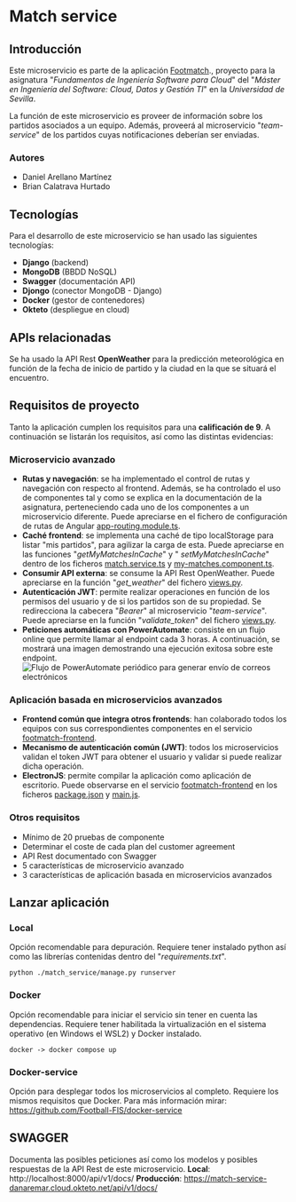 
# Match service

## Introducción
Este microservicio es parte de la aplicación [Footmatch](https://github.com/orgs/Football-FIS/repositories)., proyecto para la asignatura "*Fundamentos de Ingeniería Software para Cloud*" del "*Máster en Ingeniería del Software: Cloud, Datos y Gestión TI*" en la *Universidad de Sevilla*.

La función de este microservicio es proveer de información sobre los partidos asociados a un equipo. Además, proveerá al microservicio "*team-service*" de los partidos cuyas notificaciones deberían ser enviadas.

### Autores
- Daniel Arellano Martínez
- Brian Calatrava Hurtado


## Tecnologías
Para el desarrollo de este microservicio se han usado las siguientes tecnologías:

 - **Django** (backend)
 - **MongoDB** (BBDD NoSQL)
 - **Swagger** (documentación API)
 - **Djongo** (conector MongoDB - Django)
 - **Docker** (gestor de contenedores)
 - **Okteto** (despliegue en cloud)


## APIs relacionadas
Se ha usado la API Rest **OpenWeather** para la predicción meteorológica en función de la fecha de inicio de partido y la ciudad en la que se situará el encuentro.


## Requisitos de proyecto
Tanto la aplicación cumplen los requisitos para una **calificación de 9**. A continuación se listarán los requisitos, así como las distintas evidencias:

### Microservicio avanzado

 - **Rutas y navegación**: se ha implementado el control de rutas y navegación con respecto al frontend. Además, se ha controlado el uso de componentes tal y como se explica en la documentación de la asignatura, perteneciendo cada uno de los componentes a un microservicio diferente. Puede apreciarse en el fichero de configuración de rutas de Angular [app-routing.module.ts](https://github.com/Football-FIS/footmatch-frontend/blob/develop/src/app/app-routing.module.ts).
 - **Caché frontend**: se implementa una caché de tipo localStorage para listar "mis partidos", para agilizar la carga de esta. Puede apreciarse en las funciones "*getMyMatchesInCache*" y " *setMyMatchesInCache*" dentro de los ficheros [match.service.ts](https://github.com/Football-FIS/footmatch-frontend/blob/develop/src/app/services/match.service.ts) y [my-matches.component.ts](https://github.com/Football-FIS/footmatch-frontend/blob/develop/src/app/my-matches/my-matches.component.ts).
 - **Consumir API externa**: se consume la API Rest OpenWeather. Puede apreciarse en la función "*get_weather*" del fichero [views.py](https://github.com/Football-FIS/match-service/blob/develop/match_service/match_api/views.py).
 - **Autenticación JWT**: permite realizar operaciones en función de los permisos del usuario y de si los partidos son de su propiedad. Se redirecciona la cabecera "*Bearer*" al microservicio "*team-service*". Puede apreciarse en la función "*validate_token*" del fichero [views.py](https://github.com/Football-FIS/match-service/blob/develop/match_service/match_api/views.py).
 - **Peticiones automáticas con PowerAutomate**: consiste en un flujo online que permite llamar al endpoint cada 3 horas. A continuación, se mostrará una imagen demostrando una ejecución exitosa sobre este endpoint.
![Flujo de PowerAutomate periódico para generar envío de correos electrónicos](https://lh3.googleusercontent.com/4h4bcRhmbaaCsSdDqdavGVGCqUDidp6kjQbBmId-GWsv54TQZY1I2umQ-UMu3MwFeJqks_FoQI2so1Jgu6pMrV8YtG60it2_lgE1ESmO3QT72S0NIzRgasB4jHezayXj6dlae1Xpl_uqSb2N0gOYWPk6Te8EqfuHNrmKA5_MzuQYy96uugMyNCcFahIYCvpNkHNb10DMyu8fhY08zB0_jn6hHKTgZddy8-ivZNiBdgHcsnqacx6VEIc-BsTNkIWS3-vze7dBudRHygs9x6Gdl2MGw86ShJVnIxHJlquRxy826zE-yppXi6AiRlsMzJ45Tj4abfx4aUyXyHKRJCFpTcOMbm-yOw5za8PtOsILN6xUq1Mq1DWVWOJtJ79fdx9Axm3oXLm_J9_y3qG6azgtYFmoN1lZS5pW84WSq_M61UNUcNxNnHAGFDtlskl1zK9GYTF01zBu-wUflzu8PYIro008_pULOLw9UFnSUxy2vF-4_IpHq4QxskjX_wSyfeofDlXxkEn0dnCxcN3aU5JV1vGzF00NLrZyrHYAaLye3g0fTWKMVn39iRksR4GmFyk6H_3Q2UxfbISTOT7UnOqPBwBGLCaKIXUnOjiUmQ2toamLAE8RWVBPousnBWLsV-W8JbvdAyz7aKhz1fwt5AH8AHrokJC4azoxEnBUvzlg5mpc9SIKBYqHpMa_eqe41g6J7ksvSDZQ6StDg6-tvITqjM0KuNbsyidBX7oyrWuoHHkstIj4drSULEYNjjdLRpmR91L_4hqAd88BbDfR5KuWnsQCsZankadQSmhYRcsuGiXlGOB6qGLe41Fr5B02YMWNHne5mtS4MnyxARU-xQaJazmeja_27jKmiCqs5zv-lTvEepa8ahGztS-R4VLdc5FJiIUcoNtaFgH4_Pq5y9Ye0ZkdgoppUhncyqx_eY5UlGwZknZRyexZ5SC61OtClsh0IIcskaub433CSqp7C7H0P0jS1QurQ2XJRHbugtA4MtjtGcjkfj0m=w3414-h1820-no?authuser=0)

### Aplicación basada en microservicios avanzados

 - **Frontend común que integra otros frontends**: han colaborado todos los equipos con sus correspondientes componentes en el servicio [footmatch-frontend](https://github.com/Football-FIS/footmatch-frontend).
 - **Mecanismo de autenticación común (JWT)**: todos los microservicios validan el token JWT para obtener el usuario y validar si puede realizar dicha operación.
 - **ElectronJS**: permite compilar la aplicación como aplicación de escritorio. Puede observarse en el servicio [footmatch-frontend](https://github.com/Football-FIS/footmatch-frontend) en los ficheros [package.json](https://github.com/Football-FIS/footmatch-frontend/blob/develop/package.json) y [main.js](https://github.com/Football-FIS/footmatch-frontend/blob/develop/main.js).

### Otros requisitos

 - Mínimo de 20 pruebas de componente
 - Determinar el coste de cada plan del customer agreement
 - API Rest documentado con Swagger
 - 5 características de microservicio avanzado
 - 3 características de aplicación basada en microservicios avanzados

## Lanzar aplicación

### Local
Opción recomendable para depuración. Requiere tener instalado python así como las librerías contenidas dentro del "*requirements.txt*".

    python ./match_service/manage.py runserver

### Docker
Opción recomendable para iniciar el servicio sin tener en cuenta las dependencias. Requiere tener habilitada la virtualización en el sistema operativo (en Windows el WSL2) y Docker instalado.

    docker -> docker compose up

### Docker-service
Opción para desplegar todos los microservicios al completo. Requiere los mismos requisitos que Docker. Para más información mirar: https://github.com/Football-FIS/docker-service


## SWAGGER
Documenta las posibles peticiones así como los modelos y posibles respuestas de la API Rest de este microservicio.
**Local**: http://localhost:8000/api/v1/docs/
**Producción**: https://match-service-danaremar.cloud.okteto.net/api/v1/docs/

